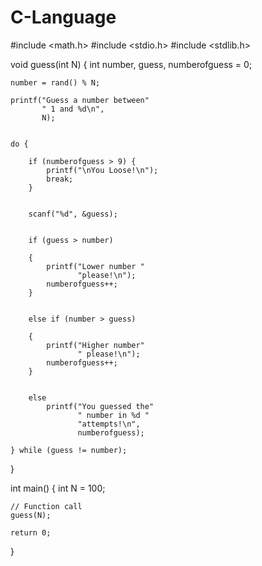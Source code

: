 # C-Language
#include <math.h>
#include <stdio.h>
#include <stdlib.h>
  
void guess(int N)
{
    int number, guess, numberofguess = 0;
  
    
    number = rand() % N;
  
    printf("Guess a number between"
           " 1 and %d\n",
           N);
  
   
    do {
  
        if (numberofguess > 9) {
            printf("\nYou Loose!\n");
            break;
        }
  
       
        scanf("%d", &guess);
  
       
        if (guess > number)
  
        {
            printf("Lower number "
                   "please!\n");
            numberofguess++;
        }
  
        
        else if (number > guess)
  
        {
            printf("Higher number"
                   " please!\n");
            numberofguess++;
        }
  
        
        else
            printf("You guessed the"
                   " number in %d "
                   "attempts!\n",
                   numberofguess);
  
    } while (guess != number);
}
  
int main()
{
    int N = 100;
  
    // Function call
    guess(N);
  
    return 0;
}
